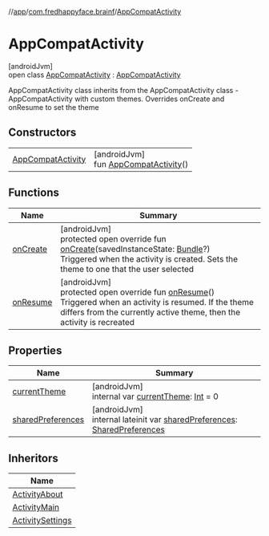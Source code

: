 //[app](../../../index.md)/[com.fredhappyface.brainf](../index.md)/[AppCompatActivity](index.md)

# AppCompatActivity

[androidJvm]\
open class [AppCompatActivity](index.md) : [AppCompatActivity](https://developer.android.com/reference/kotlin/androidx/appcompat/app/AppCompatActivity.html)

AppCompatActivity class inherits from the AppCompatActivity class - AppCompatActivity with custom themes. Overrides onCreate and onResume to set the theme

## Constructors

| | |
|---|---|
| [AppCompatActivity](-activity-themable.md) | [androidJvm]<br>fun [AppCompatActivity](-activity-themable.md)() |

## Functions

| Name | Summary |
|---|---|
| [onCreate](on-create.md) | [androidJvm]<br>protected open override fun [onCreate](on-create.md)(savedInstanceState: [Bundle](https://developer.android.com/reference/kotlin/android/os/Bundle.html)?)<br>Triggered when the activity is created. Sets the theme to one that the user selected |
| [onResume](on-resume.md) | [androidJvm]<br>protected open override fun [onResume](on-resume.md)()<br>Triggered when an activity is resumed. If the theme differs from the currently active theme, then the activity is recreated |

## Properties

| Name | Summary |
|---|---|
| [currentTheme](current-theme.md) | [androidJvm]<br>internal var [currentTheme](current-theme.md): [Int](https://kotlinlang.org/api/latest/jvm/stdlib/kotlin/-int/index.html) = 0 |
| [sharedPreferences](shared-preferences.md) | [androidJvm]<br>internal lateinit var [sharedPreferences](shared-preferences.md): [SharedPreferences](https://developer.android.com/reference/kotlin/android/content/SharedPreferences.html) |

## Inheritors

| Name |
|---|
| [ActivityAbout](../-activity-about/index.md) |
| [ActivityMain](../-activity-main/index.md) |
| [ActivitySettings](../-activity-settings/index.md) |

